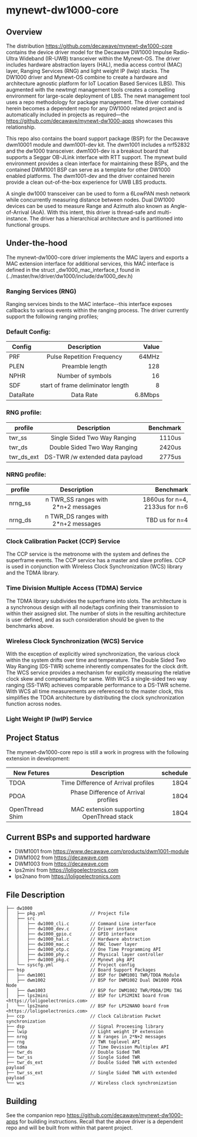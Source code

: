 <!--
# Copyright (C) 2017-2018, Decawave Limited, All Rights Reserved
#
# Licensed to the Apache Software Foundation (ASF) under one
# or more contributor license agreements.  See the NOTICE file
# distributed with this work for additional information
# regarding copyright ownership.  The ASF licenses this file
# to you under the Apache License, Version 2.0 (the
# "License"); you may not use this file except in compliance
# with the License.  You may obtain a copy of the License at
#
# http://www.apache.org/licenses/LICENSE-2.0
#
# Unless required by applicable law or agreed to in writing,
# software distributed under the License is distributed on an
# "AS IS" BASIS, WITHOUT WARRANTIES OR CONDITIONS OF ANY
#  KIND, either express or implied.  See the License for the
# specific language governing permissions and limitations
# under the License.
#
-->

# mynewt-dw1000-core

## Overview

The distribution <https://github.com/decawave/mynewt-dw1000-core> contains the device driver model for the Decawave DW1000 Impulse Radio-Ultra Wideband (IR-UWB) transceiver within the Mynewt-OS. The driver includes hardware abstraction layers (HAL), media access control (MAC) layer, Ranging Services (RNG) and light weight IP (lwip) stacks. The DW1000 driver and Mynewt-OS combine to create a hardware and architecture agnostic platform for IoT Location Based Services (LBS). This augmented with the newtmgt management tools creates a compelling environment for large-scale deployment of LBS. The newt management tool uses a repo methodology for package management. The driver contained herein becomes a dependent repo for any DW1000 related project and is automatically included in projects as required––the <https://github.com/decawave/mynewt-dw1000-apps> showcases this relationship.

This repo also contains the board support package (BSP) for the Decawave dwm10001 module and dwm1001-dev kit. The dwm1001 includes a nrf52832 and the dw1000 transceiver. dwm1001-dev is a breakout board that supports a Seggar OB-JLink interface with RTT support. The mynewt build environment provides a clean interface for maintaining these BSPs, and the contained DWM1001 BSP can serve as a template for other DW1000 enabled platforms. The dwm1001-dev and the driver contained herein provide a clean out-of-the-box experience for UWB LBS products.

A single dw1000 transceiver can be used to form a 6LowPAN mesh network while concurrently measuring distance between nodes. Dual DW1000 devices can be used to measure Range and Azimuth also known as Angle-of-Arrival (AoA). With this intent, this driver is thread-safe and multi-instance. The driver has a hierarchical architecture and is partitioned into functional groups. 

## Under-the-hood

The mynewt-dw1000-core driver implements the MAC layers and exports a MAC extension interface for additional services, this MAC interface is defined in the struct _dw1000_mac_interface_t found in (../master/hw/driver/dw1000/include/dw1000_dev.h)


### Ranging Services (RNG)

Ranging services binds to the MAC interface--this interface exposes callbacks to various events within the ranging process. The driver currently support the following ranging profiles;

### Default Config:

| Config  | Description          |  Value  |
| ------------- |:-------------:| -----:|
| PRF  | Pulse Repetition Frequency   |  64MHz  |
| PLEN      | Preamble length         | 128  |
| NPHR      | Number of symbols       | 16  |
| SDF     | start of frame deliminator length  |  8 |
| DataRate     |Data Rate       | 6.8Mbps |

### RNG profile:
| profile       | Description          | Benchmark  |
| ------------- |:-------------:| -----:|
| twr_ss        | Single Sided Two Way Ranging      | 1110us    |
| twr_ds        | Double Sided Two Way Ranging      |  2420us   |
| twr_ds_ext    | DS-TWR /w extended data payload   |   2775us  |

### NRNG profile:

| profile       | Description  | Benchmark  |
| ------------- |:-------------:| -----:|
| nrng_ss | n TWR_SS ranges with 2*n+2 messages  | 1860us for n=4, 2133us for n=6|
| nrng_ds | n TWR_DS ranges with 2*n+2 messages  | TBD us for n=4 |

### Clock Calibration Packet (CCP) Service
The CCP service is the metronome with the system and defines the superframe events. The CCP service has a master and slave profiles. CCP is used in conjunction with Wireless Clock Synchronization (WCS) library and the TDMA library. 

### Time Division Multiple Access (TDMA) Service
The TDMA library subdivides the superframe into slots. The architecture is a synchronous design with all node/tags confining their transmission to within their assigned slot. The number of slots in the resulting architecture is user defined, and as such consideration should be given to the benchmarks above. 

### Wireless Clock Synchronization (WCS) Service
With the exception of explicitly wired synchronization, the various clock within the system drifts over time and temperature. The Double Sided Two Way Ranging (DS-TWR) scheme inherently compensates for the clock drift. The WCS service provides a mechanism for explicitly measuring the relative clock skew and compensating for same. With WCS a single-sided two way ranging (SS-TWR) achieves comparable performance to a DS-TWR scheme. With WCS all time measurements are referenced to the master clock, this simplifies the TDOA architecture by distributing the clock synchronization function across nodes. 

### Light Weight IP (lwIP) Service

## Project Status

The mynewt-dw1000-core repo is still a work in progress with the following extension in development:

| New Fetures   | Description          | schedule |
| ------------- |:-------------:| -----:|
| TDOA  | Time Difference of Arrival profiles| 18Q4|
| PDOA  | Phase Difference of Arrival profiles| 18Q4|
| OpenThread Shim  | MAC extension supporting OpenThread stack| 18Q4|

## Current BSPs and supported hardware
* DWM1001   from <https://www.decawave.com/products/dwm1001-module>
* DWM1002   from <https://decawave.com>
* DWM1003   from <https://decawave.com>
* lps2mini  from <https://loligoelectronics.com>
* lps2nano  from <https://loligoelectronics.com>

## File Description
```
├── dw1000
│   ├── pkg.yml                 // Project file
│   ├── src
│   │   ├── dw1000_cli.c        // Command Line interface 
│   │   ├── dw1000_dev.c        // Driver instance
│   │   ├── dw1000_gpio.c       // GPIO interface
│   │   ├── dw1000_hal.c        // Hardware abstraction
│   │   ├── dw1000_mac.c        // MAC lower layer
│   │   ├── dw1000_otp.c        // One Time Programming API
│   │   ├── dw1000_phy.c        // Physical layer controller
│   │   ├── dw1000_pkg.c        // Mynewt pkg API
│   └── syscfg.yml              // Project config
├── bsp                         // Board Support Packages
│   ├── dwm1001                 // BSP for DWM1001 TWR/TDOA Module
│   ├── dwm1002                 // BSP for DWM1002 Dual DW1000 PDOA Node
│   ├── dwm1003                 // BSP for DWM1002 TWR/PDOA/IMU TAG
│   ├── lps2mini                // BSP for LPS2MINI board from <https://loligoelectronics.com>
│   └── lps2nano                // BSP for LPS2NANO board from <https://loligoelectronics.com>
├── ccp                         // Clock Calibration Packet synchronization 
├── dsp                         // Signal Proceesing library
├── lwip                        // Light weight IP extension
├── nrng                        // N ranges in 2*N+2 messages
├── rng                         // TWR toplevel API
├── tdma                        // Time Devision Multiplex API
├── twr_ds                      // Double Sided TWR
├── twr_ss                      // Single Sided TWR
├── twr_ds_ext                  // Double Sided TWR with extended payload
├── twr_ss_ext                  // Single Sided TWR with extended payload
└── wcs                         // Wireless clock synchronization

```

## Building

See the companion repo https://github.com/decawave/mynewt-dw1000-apps for building instructions. Recall that the above driver is a dependent repo and will be built from within that parent project. 


